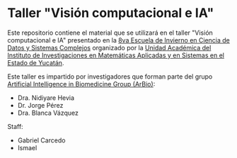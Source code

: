 # Taller "Visión computacional e IA" 
Este repositorio contiene el material que se utilizará en el taller "Visión computacional e IA" presentado en la [8va Escuela de Invierno en Ciencia de Datos y Sistemas Complejos](https://sites.google.com/view/escuela-ciencia-de-datos) organizado por la [Unidad Académica del Instituto de Investigaciones en Matemáticas Aplicadas y en Sistemas en el Estado de Yucatán](https://www.iimas.unam.mx/unidad-academica-del-iimas-en-yucatan/).

Este taller es impartido por investigadores que forman parte del grupo [Artificial Intelligence in Biomedicine Group (ArBio)](https://arbioiimas.github.io/ArBio/):
* Dra. Nidiyare Hevia
* Dr. Jorge Pérez
* Dra. Blanca Vázquez

Staff:
* Gabriel Carcedo
* Ismael 
